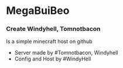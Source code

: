 # MegaBuiBeo
### Create Windyhell, Tomnotbacon #

Is a simple minecraft host on github

 - Server made by #Tomnotbacon, Windyhell 
 - Config and Host by #WindyHell
